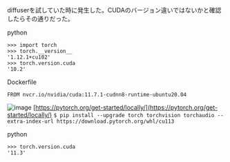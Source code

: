 

diffuserを試していた時に発生した。CUDAのバージョン違いではないかと確認したらその通りだった。

python

```
>>> import torch
>>> torch.__version__
'1.12.1+cu102'
>>> torch.version.cuda
'10.2'
```


Dockerfile

```
FROM nvcr.io/nvidia/cuda:11.7.1-cudnn8-runtime-ubuntu20.04
```


![image](https://gyazo.com/e732b22fc4c5681f219de25254bde4bf/thumb/1000)
[https://pytorch.org/get-started/locally/](https://pytorch.org/get-started/locally/)
`$ pip install --upgrade torch torchvision torchaudio --extra-index-url https://download.pytorch.org/whl/cu113`

python

```
>>> torch.version.cuda
'11.3'
```

